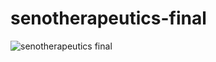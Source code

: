 # senotherapeutics-final
![senotherapeutics final](https://github.com/user-attachments/assets/0f69b7d1-9a78-4677-9630-f96e860eaecb)

